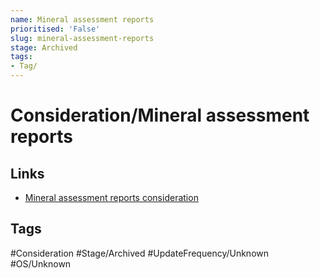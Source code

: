 ```yaml
---
name: Mineral assessment reports
prioritised: 'False'
slug: mineral-assessment-reports
stage: Archived
tags:
- Tag/
---
```


# Consideration/Mineral assessment reports



## Links

* [Mineral assessment reports consideration](https://design.planning.data.gov.uk/planning-consideration/mineral-assessment-reports)

## Tags

#Consideration #Stage/Archived #UpdateFrequency/Unknown #OS/Unknown